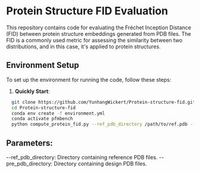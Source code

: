 # Protein Structure FID Evaluation

This repository contains code for evaluating the Fréchet Inception Distance (FID) between protein structure embeddings generated from PDB files. The FID is a commonly used metric for assessing the similarity between two distributions, and in this case, it's applied to protein structures.

## Environment Setup

To set up the environment for running the code, follow these steps:

1. **Quickly Start**:
 ```sh
   git clone https://github.com/YunhangWickert/Protein-structure-fid.git
   cd Protein-structure-fid
   conda env create -f environment.yml
   conda activate pfmbench
   python compute_protein_fid.py --ref_pdb_directory /path/to/ref.pdb --pre_pdb_directory /path/to/pre.pdb 
```
## Parameters:
--ref_pdb_directory: Directory containing reference PDB files.
--pre_pdb_directory: Directory containing design PDB files.
